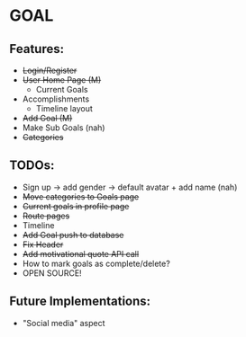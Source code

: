 # GOAL

## Features:
- ~~Login/Register~~
- ~~User Home Page (M)~~
  - Current Goals
- Accomplishments
  - Timeline layout
- ~~Add Goal (M)~~
- Make Sub Goals (nah)
- ~~Categories~~

## TODOs:
- Sign up -> add gender -> default avatar + add name (nah)
- ~~Move categories to Goals page~~
- ~~Current goals in profile page~~
- ~~Route pages~~ 
- Timeline
- ~~Add Goal push to database~~
- ~~Fix Header~~
- ~~Add motivational quote API call~~
- How to mark goals as complete/delete?
- OPEN SOURCE!

## Future Implementations:
- "Social media" aspect
